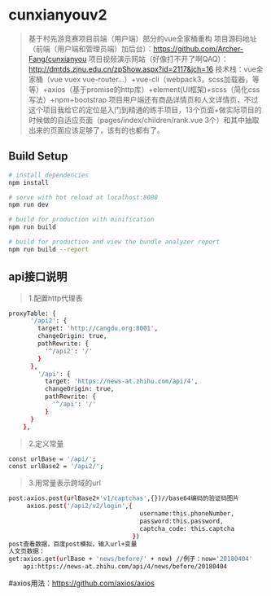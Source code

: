 # cunxianyouv2

> 基于村先游竞赛项目前端（用户端）部分的vue全家桶重构
> 项目源码地址（前端（用户端和管理员端）加后台）：https://github.com/Archer-Fang/cunxianyou
> 项目视频演示网站（好像打不开了啊QAQ）：http://dmtds.zjnu.edu.cn/zpShow.aspx?id=2117&jch=16
> 技术栈：vue全家桶（vue vuex vue-router...）+vue-cli（webpack3，scss加载器，等等）+axios（基于promise的http库）+element(UI框架)+scss（简化css写法）+npm+bootstrap
> 项目用户端还有商品详情页和人文详情页，不过这个项目我给它的定位是入门到精通的练手项目，13个页面+做实际项目的时候做的自适应页面（pages/index/children/rank.vue 3个）和其中抽取出来的页面应该足够了，该有的也都有了。

## Build Setup

``` bash
# install dependencies
npm install

# serve with hot reload at localhost:8080
npm run dev

# build for production with minification
npm run build

# build for production and view the bundle analyzer report
npm run build --report
```

## api接口说明
>1.配置http代理表
``` bash
proxyTable: {
      '/api2': {
        target: 'http://cangdu.org:8001',
        changeOrigin: true,
        pathRewrite: {
          '^/api2': '/'
        }
      },
        '/api': {
          target: 'https://news-at.zhihu.com/api/4',
          changeOrigin: true,
          pathRewrite: {
            '^/api': '/'
          }
      }
    },
```
>2.定义常量
``` bash
const urlBase = '/api/';
const urlBase2 = '/api2/';
```
>3.用常量表示跨域的url
``` bash
post:axios.post(urlBase2+'v1/captchas',{})//base64编码的验证码图片
	 axios.post('/api2/v2/login',{
                                    username:this.phoneNumber,
                                    password:this.password,
                                    captcha_code: this.captcha
                                  })
post查看数据，百度post模拟，输入url+变量
人文页数据：
get:axios.get(urlBase + 'news/before/' + now) //例子：now='20180404'
    api:https://news-at.zhihu.com/api/4/news/before/20180404
```
#axios用法：https://github.com/axios/axios

